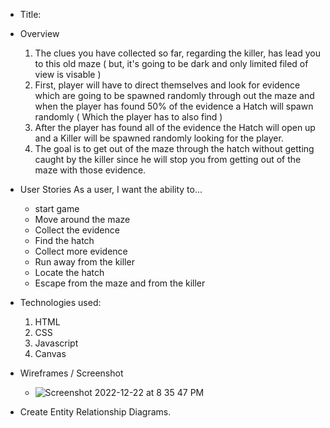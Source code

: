* Title: 


* Overview
    1. The clues you have collected so far, regarding the killer, has lead you to this old maze ( but, it's going to be dark and only limited filed of view is visable )
    2. First, player will have to direct themselves and look for evidence which are going to be spawned randomly through out the maze and when the player has found 50% of the evidence a Hatch will spawn randomly ( Which the player has to also find )
    3. After the player has found all of the evidence the Hatch will open up and a Killer will be spawned randomly looking for the player.
    4. The goal is to get out of the maze through the hatch without getting caught by the killer since he will stop you from getting out of the maze with those evidence.

* User Stories
   As a user, I want the ability to...
    - start game
    - Move around the maze
    - Collect the evidence
    - Find the hatch
    - Collect more evidence
    - Run away from the killer
    - Locate the hatch 
    - Escape from the maze and from the killer

* Technologies used:
    1. HTML
    2. CSS
    3. Javascript
    4. Canvas

* Wireframes / Screenshot
    - ![Screenshot 2022-12-22 at 8 35 47 PM](https://user-images.githubusercontent.com/120142329/209254226-887d2d4c-6014-4942-9d68-19d4d157cceb.png)



* Create Entity Relationship Diagrams.


